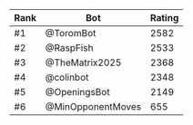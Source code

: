 Rank|Bot|Rating
---|---|---
#1|@ToromBot|2582
#2|@RaspFish|2533
#3|@TheMatrix2025|2368
#4|@colinbot|2348
#5|@OpeningsBot|2149
#6|@MinOpponentMoves|655
